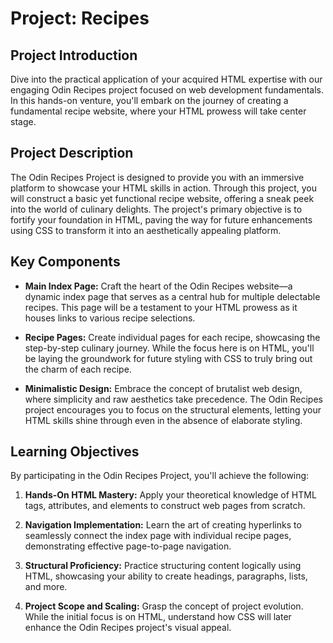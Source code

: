 # Project: Recipes

## Project Introduction

Dive into the practical application of your acquired HTML expertise with our engaging Odin Recipes project focused on web development fundamentals. In this hands-on venture, you'll embark on the journey of creating a fundamental recipe website, where your HTML prowess will take center stage.

## Project Description

The Odin Recipes Project is designed to provide you with an immersive platform to showcase your HTML skills in action. Through this project, you will construct a basic yet functional recipe website, offering a sneak peek into the world of culinary delights. The project's primary objective is to fortify your foundation in HTML, paving the way for future enhancements using CSS to transform it into an aesthetically appealing platform.

## Key Components

- **Main Index Page:** Craft the heart of the Odin Recipes website—a dynamic index page that serves as a central hub for multiple delectable recipes. This page will be a testament to your HTML prowess as it houses links to various recipe selections.

- **Recipe Pages:** Create individual pages for each recipe, showcasing the step-by-step culinary journey. While the focus here is on HTML, you'll be laying the groundwork for future styling with CSS to truly bring out the charm of each recipe.

- **Minimalistic Design:** Embrace the concept of brutalist web design, where simplicity and raw aesthetics take precedence. The Odin Recipes project encourages you to focus on the structural elements, letting your HTML skills shine through even in the absence of elaborate styling.

## Learning Objectives

By participating in the Odin Recipes Project, you'll achieve the following:

1. **Hands-On HTML Mastery:** Apply your theoretical knowledge of HTML tags, attributes, and elements to construct web pages from scratch.

2. **Navigation Implementation:** Learn the art of creating hyperlinks to seamlessly connect the index page with individual recipe pages, demonstrating effective page-to-page navigation.

3. **Structural Proficiency:** Practice structuring content logically using HTML, showcasing your ability to create headings, paragraphs, lists, and more.

4. **Project Scope and Scaling:** Grasp the concept of project evolution. While the initial focus is on HTML, understand how CSS will later enhance the Odin Recipes project's visual appeal.


